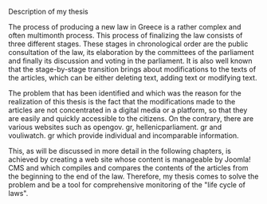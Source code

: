 Description of my thesis

The process of producing a new law in Greece is a rather complex and often multimonth process. This process of finalizing the law consists of three different stages.
These stages in chronological order are the public consultation of the law, its
elaboration by the committees of the parliament and finally its discussion and voting
in the parliament. It is also well known that the stage-by-stage transition brings about
modifications to the texts of the articles, which can be either deleting text, adding text
or modifying text.

The problem that has been identified and which was the reason for the realization of
this thesis is the fact that the modifications made to the articles are not concentrated in
a digital media or a platform, so that they are easily and quickly accessible to the
citizens. On the contrary, there are various websites such as opengov. gr,
hellenicparliament. gr and vouliwatch. gr which provide individual and incomparable
information.

This, as will be discussed in more detail in the following chapters, is achieved by
creating a web site whose content is manageable by Joomla! CMS and which
compiles and compares the contents of the articles from the beginning to the end of
the law. Therefore, my thesis comes to solve the problem and be a tool for
comprehensive monitoring of the "life cycle of laws". 
